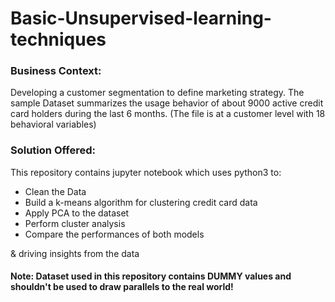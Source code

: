 # Basic-Unsupervised-learning-techniques
<h3>Business Context:</h3>
<p>Developing a customer segmentation to define marketing strategy. The sample Dataset summarizes the usage behavior of about 9000 active credit card holders during the last 6 months. (The file is at a customer level with 18 behavioral variables)</p>


<h3>Solution Offered:</h3>
<p>This repository contains jupyter notebook which uses python3 to:
<ul> 
<li>Clean the Data</li>
<li>Build a k-means algorithm for clustering credit card data</li>
<li>Apply PCA to the dataset</li>
<li>Perform cluster analysis</li>
<li>Compare the performances of both models</li>
</ul>
& driving insights from the data
</p>

<h4>Note: Dataset used in this repository contains DUMMY values and shouldn't be used to draw parallels to the real world!</h4>
